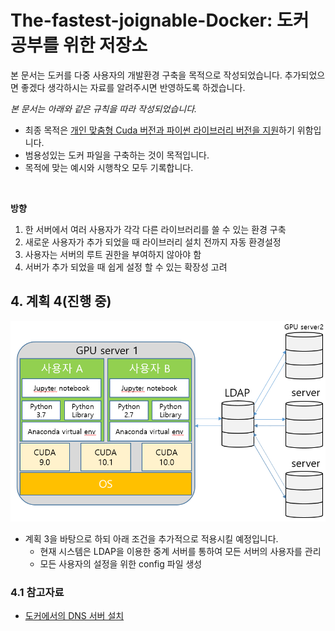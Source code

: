 # The-fastest-joignable-Docker: 도커 공부를 위한 저장소
본 문서는 도커를 다중 사용자의 개발환경 구축을 목적으로 작성되었습니다.
추가되었으면 좋겠다 생각하시는 자료를 알려주시면 반영하도록 하겠습니다.

_본 문서는 아래와 같은 규칙을 따라 작성되었습니다._
- 최종 목적은 <U>개인 맞춤형 Cuda 버전과 파이썬 라이브러리 버전을 지원</U>하기 위함입니다.
- 범용성있는 도커 파일을 구축하는 것이 목적입니다.
- 목적에 맞는 예시와 시행착오 모두 기록합니다.
<br/>

**방향**
1. 한 서버에서 여러 사용자가 각각 다른 라이브러리를 쓸 수 있는 환경 구축
2. 새로운 사용자가 추가 되었을 때 라이브러리 설치 전까지 자동 환경설정
3. 사용자는 서버의 루트 권한을 부여하지 않아야 함
4. 서버가 추가 되었을 때 쉽게 설정 할 수 있는 확장성 고려

## 4. 계획 4(진행 중)
![PlanD](./PlanD.PNG)
- 계획 3을 바탕으로 하되 아래 조건을 추가적으로 적용시킬 예정입니다.
	- 현재 시스템은 LDAP을 이용한 중계 서버를 통하여 모든 서버의 사용자를 관리
	- 모든 사용자의 설정을 위한 config 파일 생성

### 4.1 참고자료
- [도커에서의 DNS 서버 설치](http://bit.ly/2rPLQsX)

